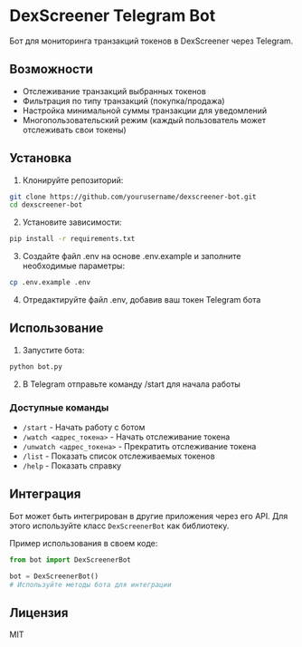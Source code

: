 # DexScreener Telegram Bot

Бот для мониторинга транзакций токенов в DexScreener через Telegram.

## Возможности

- Отслеживание транзакций выбранных токенов
- Фильтрация по типу транзакций (покупка/продажа)
- Настройка минимальной суммы транзакции для уведомлений
- Многопользовательский режим (каждый пользователь может отслеживать свои токены)

## Установка

1. Клонируйте репозиторий:
```bash
git clone https://github.com/yourusername/dexscreener-bot.git
cd dexscreener-bot
```

2. Установите зависимости:
```bash
pip install -r requirements.txt
```

3. Создайте файл .env на основе .env.example и заполните необходимые параметры:
```bash
cp .env.example .env
```

4. Отредактируйте файл .env, добавив ваш токен Telegram бота

## Использование

1. Запустите бота:
```bash
python bot.py
```

2. В Telegram отправьте команду /start для начала работы

### Доступные команды

- `/start` - Начать работу с ботом
- `/watch <адрес_токена>` - Начать отслеживание токена
- `/unwatch <адрес_токена>` - Прекратить отслеживание токена
- `/list` - Показать список отслеживаемых токенов
- `/help` - Показать справку

## Интеграция

Бот может быть интегрирован в другие приложения через его API. Для этого используйте класс `DexScreenerBot` как библиотеку.

Пример использования в своем коде:
```python
from bot import DexScreenerBot

bot = DexScreenerBot()
# Используйте методы бота для интеграции
```

## Лицензия

MIT 
